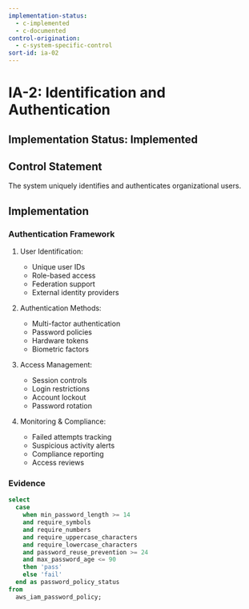```yaml
---
implementation-status:
  - c-implemented
  - c-documented
control-origination:
  - c-system-specific-control
sort-id: ia-02
---
```


# IA-2: Identification and Authentication

## Implementation Status: Implemented

## Control Statement

The system uniquely identifies and authenticates organizational users.

## Implementation

### Authentication Framework

1. User Identification:
   - Unique user IDs
   - Role-based access
   - Federation support
   - External identity providers

2. Authentication Methods:
   - Multi-factor authentication
   - Password policies
   - Hardware tokens
   - Biometric factors

3. Access Management:
   - Session controls
   - Login restrictions
   - Account lockout
   - Password rotation

4. Monitoring & Compliance:
   - Failed attempts tracking
   - Suspicious activity alerts
   - Compliance reporting
   - Access reviews

### Evidence

```sql
select
  case
    when min_password_length >= 14
    and require_symbols
    and require_numbers
    and require_uppercase_characters
    and require_lowercase_characters
    and password_reuse_prevention >= 24
    and max_password_age <= 90
    then 'pass'
    else 'fail'
  end as password_policy_status
from
  aws_iam_password_policy;
